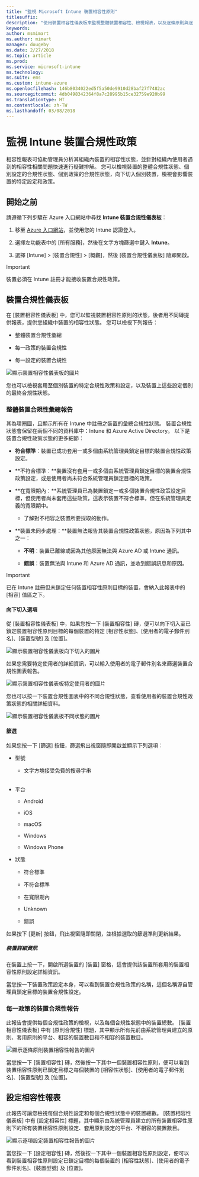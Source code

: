 ```yaml
---
title: "監視 Microsoft Intune 裝置相容性原則"
titlesuffix: 
description: "使用裝置相容性儀表板來監視整體裝置相容性、檢視報表，以及逐條原則與逐項設定地檢視裝置相容性。"
keywords: 
author: msmimart
ms.author: mimart
manager: dougeby
ms.date: 2/27/2018
ms.topic: article
ms.prod: 
ms.service: microsoft-intune
ms.technology: 
ms.suite: ems
ms.custom: intune-azure
ms.openlocfilehash: 146b8034022ed5f5a50de9910d28baf27f7482ac
ms.sourcegitcommit: 4db0498342364f8a7c28995b15ce32759e920b99
ms.translationtype: HT
ms.contentlocale: zh-TW
ms.lasthandoff: 03/08/2018
---
```

# <a name="monitor-intune-device-compliance-policies"></a>監視 Intune 裝置合規性政策

相容性報表可協助管理員分析其組織內裝置的相容性狀態，並針對組織內使用者遇到的相容性相關問題快速進行疑難排解。 您可以檢視裝置的整體合規性狀態、個別設定的合規性狀態、個別政策的合規性狀態，向下切入個別裝置，檢視會影響裝置的特定設定和政策。

## <a name="before-you-begin"></a>開始之前

請遵循下列步驟在 Azure 入口網站中尋找 **Intune 裝置合規性儀表板**︰

1.  移至 [Azure 入口網站](https://portal.azure.com)，並使用您的 Intune 認證登入。

2.  選擇左功能表中的 [所有服務]，然後在文字方塊篩選中鍵入 **Intune**。

3.  選擇 [Intune] &gt; [裝置合規性] &gt; [概觀]，然後 [裝置合規性儀表板] 隨即開啟。

> [!IMPORTANT]
> 裝置必須在 Intune 註冊才能接收裝置合規性政策。

## <a name="device-compliance-dashboard"></a>裝置合規性儀表板

在 [裝置相容性儀表板] 中，您可以監視裝置相容性原則的狀態，後者用不同磚提供報表，提供您組織中裝置的相容性狀態。 您可以檢視下列報告：

-   整體裝置合規性彙總

-   每一政策的裝置合規性

-   每一設定的裝置合規性

![顯示裝置相容性儀表板的圖片](./media/idc-1.png)

您也可以檢視套用至個別裝置的特定合規性政策和設定，以及裝置上這些設定個別的最終合規性狀態。

### <a name="overall-device-compliance-aggregate-report"></a>整體裝置合規性彙總報告

其為環圈圖，且顯示所有在 Intune 中註冊之裝置的彙總合規性狀態。 裝置合規性狀態會保留在兩個不同的資料庫中：Intune 和 Azure Active Directory。 以下是裝置合規性政策狀態的更多細節︰

-   **符合標準**︰裝置已成功套用一或多個由系統管理員鎖定目標的裝置合規性政策設定。

-   **不符合標準︰**裝置沒有套用一或多個由系統管理員鎖定目標的裝置合規性政策設定，或是使用者尚未符合系統管理員鎖定目標的政策。

-   **在寬限期內︰**系統管理員已為裝置鎖定一或多個裝置合規性政策設定目標，但使用者尚未套用這些政策，這表示裝置不符合標準，但在系統管理員定義的寬限期中。

    -   了解對不相容之裝置所要採取的動作。

-   **裝置未同步處理︰**裝置無法報告其裝置合規性政策狀態，原因為下列其中之一︰

    -   **不明**︰裝置已離線或因為其他原因無法與 Azure AD 或 Intune 通訊。

    -   **錯誤**︰裝置無法與 Intune 和 Azure AD 通訊，並收到錯誤訊息和原因。

> [!IMPORTANT]
> 已在 Intune 註冊但未鎖定任何裝置相容性原則目標的裝置，會納入此報表中的 [相容] 值區之下。

#### <a name="drill-down-option"></a>向下切入選項

從 [裝置相容性儀表板] 中，如果您按一下 [裝置相容性] 磚，便可以向下切入至已鎖定裝置相容性原則目標的每個裝置的特定 [相容性狀態]、[使用者的電子郵件別名]、[裝置型號] 及 [位置]。

![顯示裝置相容性儀表板向下切入的圖片](./media/idc-2.png)

如果您需要特定使用者的詳細資訊，可以輸入使用者的電子郵件別名來篩選裝置合規性圖表報告。

![顯示裝置相容性儀表板特定使用者的圖片](./media/idc-3.png)

您也可以按一下裝置合規性圖表中的不同合規性狀態，查看使用者的裝置合規性政策狀態的相關詳細資料。

![顯示裝置相容性儀表板不同狀態的圖片](./media/idc-4.png)

#### <a name="filter"></a>篩選

如果您按一下 [篩選] 按鈕，篩選飛出視窗隨即開啟並顯示下列選項︰

-   型號

    -   文字方塊接受免費的搜尋字串
<br></br>
-   平台

    -   Android

    -   iOS

    -   macOS

    -   Windows

    -   Windows Phone

-   狀態

    -   符合標準

    -   不符合標準

    -   在寬限期內

    -   Unknown

    -   錯誤

如果按下 [更新] 按鈕，飛出視窗隨即關閉，並根據選取的篩選準則更新結果。

##### <a name="device-details"></a>裝置詳細資訊

在裝置上按一下，開啟所選裝置的 [裝置] 窗格，這會提供該裝置所套用的裝置相容性原則設定詳細資訊。

當您按一下裝置政策設定本身，可以看到裝置合規性政策的名稱，這個名稱源自管理員鎖定目標的裝置合規性設定。

### <a name="per-policy-device-compliance-report"></a>每一政策的裝置合規性報告

此報告會提供每個合規性政策的檢視，以及每個合規性狀態中的裝置總數。 [裝置相容性儀表板] 中有 [原則合規性] 標題，其中顯示所有先前由系統管理員建立的原則、套用原則的平台、相容的裝置數目和不相容的裝置數目。

![顯示逐條原則裝置相容性報告的圖片](./media/idc-8.png)

當您按一下 [裝置相容性] 磚，然後按一下其中一個裝置相容性原則，便可以看到裝置相容性原則已鎖定目標之每個裝置的 [相容性狀態]、[使用者的電子郵件別名]、[裝置型號] 及 [位置]。

## <a name="setting-compliance-report"></a>設定相容性報表

此報告可讓您檢視每個合規性設定和每個合規性狀態中的裝置總數。 [裝置相容性儀表板] 中有 [設定相容性] 標題，其中顯示由系統管理員建立的所有裝置相容性原則下的所有裝置相容性原則設定、套用原則設定的平台、不相容的裝置數目。

![顯示逐項設定裝置相容性報告的圖片](./media/idc-10.png)

當您按一下 [設定相容性] 磚，然後按一下其中一個裝置相容性原則設定，便可以看到裝置相容性原則設定已鎖定目標的每個裝置的 [相容性狀態]、[使用者的電子郵件別名]、[裝置型號] 及 [位置]。
